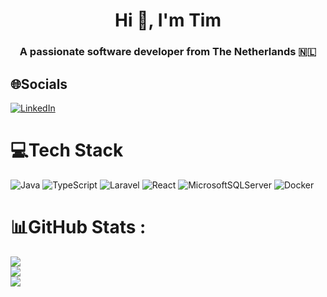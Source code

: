<h1 align="center">Hi 👋, I'm Tim</h1>
<h3 align="center">A passionate software developer from The Netherlands 🇳🇱</h3>

## 🌐Socials
[![LinkedIn](https://img.shields.io/badge/LinkedIn-%230077B5.svg?logo=linkedin&logoColor=white)](https://www.linkedin.com/in/tim-meuwsen-6831aa193/)

# 💻Tech Stack
![Java](https://img.shields.io/badge/java-%23ED8B00.svg?style=for-the-badge&logo=java&logoColor=white) ![TypeScript](https://img.shields.io/badge/typescript-%23007ACC.svg?style=for-the-badge&logo=typescript&logoColor=white) ![Laravel](https://img.shields.io/badge/laravel-%23FF2D20.svg?style=for-the-badge&logo=laravel&logoColor=white) ![React](https://img.shields.io/badge/react-%2320232a.svg?style=for-the-badge&logo=react&logoColor=%2361DAFB) ![MicrosoftSQLServer](https://img.shields.io/badge/Microsoft%20SQL%20Sever-CC2927?style=for-the-badge&logo=microsoft%20sql%20server&logoColor=white) ![Docker](https://img.shields.io/badge/docker-%230db7ed.svg?style=for-the-badge&logo=docker&logoColor=white)

# 📊GitHub Stats :
![](https://github-readme-stats.vercel.app/api?username=pokvful&theme=default&hide_border=false&include_all_commits=true&count_private=false)<br/>
![](https://github-readme-streak-stats.herokuapp.com/?user=pokvful&theme=default&hide_border=false)<br/>
![](https://github-readme-stats.vercel.app/api/top-langs/?username=pokvful&theme=default&hide_border=false&include_all_commits=true&count_private=false&layout=compact)

